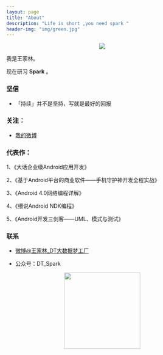 ```yaml
---
layout: page
title: "About"
description: "Life is short ,you need spark "
header-img: "img/green.jpg"
---
```



<center>
    <p><img src="http://7xlfkx.com1.z0.glb.clouddn.com/white2.jpg" align="center"></p>
</center>

我是王家林。

现在研习 **Spark** 。

### 坚信


- 「持续」并不是坚持，写就是最好的回报


### 关注：


- [我的微博](http://www.mesule.com/)





### 代表作：

1、《大话企业级Android应用开发》

2、《基于Android平台的商业软件——手机守护神开发全程实战》

3、《Android 4.0网络编程详解》

4、《细说Android NDK编程》

5、《Android开发三剑客——UML、模式与测试》


### 联系

- [微博@王家林_DT大数据梦工厂](weibo.com/ilovepains)

- 公众号：DT_Spark


<center>
    <p><img src="http://img.blog.csdn.net/20160421184457540" align="center" high="30" width="200"></p>
</center>






